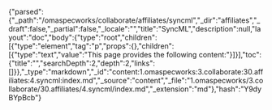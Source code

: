 {"parsed":{"_path":"/omaspecworks/collaborate/affiliates/syncml","_dir":"affiliates","_draft":false,"_partial":false,"_locale":"","title":"SyncML","description":null,"layout":"doc","body":{"type":"root","children":[{"type":"element","tag":"p","props":{},"children":[{"type":"text","value":"This page provides the following content:"}]}],"toc":{"title":"","searchDepth":2,"depth":2,"links":[]}},"_type":"markdown","_id":"content:1.omaspecworks:3.collaborate:30.affiliates:4.syncml:index.md","_source":"content","_file":"1.omaspecworks/3.collaborate/30.affiliates/4.syncml/index.md","_extension":"md"},"hash":"Y9dyBYpBcb"}